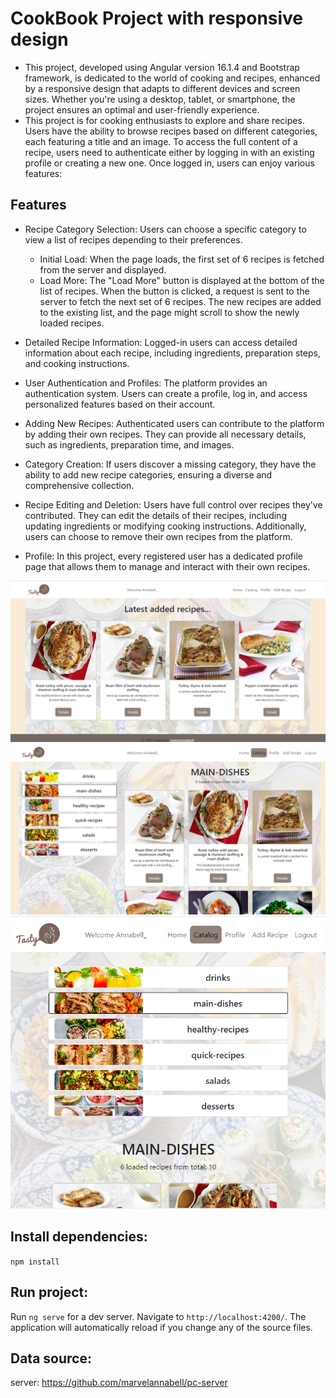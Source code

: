 # CookBook Project with responsive design
   - This project, developed using Angular version 16.1.4 and Bootstrap framework, is dedicated to the world of cooking and recipes, enhanced by a responsive design that adapts to different devices and screen sizes. Whether you're using a desktop, tablet, or smartphone, the project ensures an optimal and user-friendly experience. 
   - This project is for cooking enthusiasts to explore and share recipes. Users have the ability to browse recipes based on different categories, each featuring a title and an image. To access the full content of a recipe, users need to authenticate either by logging in with an existing profile or creating a new one. Once logged in, users can enjoy various features:
## Features
- Recipe Category Selection: Users can choose a specific category to view a list of recipes depending to their preferences.
  - Initial Load: When the page loads, the first set of 6 recipes is fetched from the server and displayed.
  - Load More: The "Load More" button is displayed at the bottom of the list of recipes.
When the button is clicked, a request is sent to the server to fetch the next set of 6 recipes.
The new recipes are added to the existing list, and the page might scroll to show the newly loaded recipes.

- Detailed Recipe Information: Logged-in users can access detailed information about each recipe, including ingredients, preparation steps, and cooking instructions.

- User Authentication and Profiles: The platform provides an authentication system. Users can create a profile, log in, and access personalized features based on their account.

- Adding New Recipes: Authenticated users can contribute to the platform by adding their own recipes. They can provide all necessary details, such as ingredients, preparation time, and images.

- Category Creation: If users discover a missing category, they have the ability to add new recipe categories, ensuring a diverse and comprehensive collection.

- Recipe Editing and Deletion: Users have full control over recipes they've contributed. They can edit the details of their recipes, including updating ingredients or modifying cooking instructions. Additionally, users can choose to remove their own recipes from the platform.
- Profile: In this project, every registered user has a dedicated profile page that allows them to manage and interact with their own recipes. 

![CookBook](src/assets/readme.png)
![CookBook](src/assets/readme2.png) ![CookBook](src/assets/readme-responsive.png)

## Install dependencies: 

`npm install`

## Run project:

Run `ng serve` for a dev server. 
Navigate to `http://localhost:4200/`. The application will automatically reload if you change any of the source files.

## Data source:
server: https://github.com/marvelannabell/pc-server

